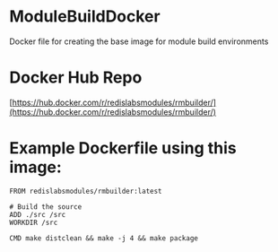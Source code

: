 # ModuleBuildDocker
Docker file for creating the base image for module build environments

# Docker Hub Repo

[https://hub.docker.com/r/redislabsmodules/rmbuilder/](https://hub.docker.com/r/redislabsmodules/rmbuilder/)

# Example Dockerfile using this image:

```docker
FROM redislabsmodules/rmbuilder:latest

# Build the source
ADD ./src /src
WORKDIR /src

CMD make distclean && make -j 4 && make package
```
